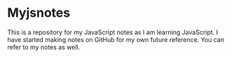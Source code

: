 # Myjsnotes

This is a repository for my JavaScript notes as I am learning JavaScript. I have started making notes on GitHub for my own future reference. You can refer to my notes as well. 
